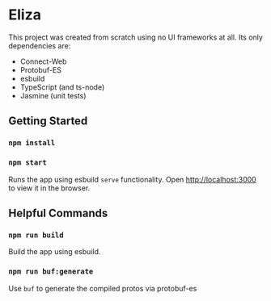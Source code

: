 # Eliza

This project was created from scratch using no UI frameworks at all.  Its only dependencies are:

- Connect-Web
- Protobuf-ES
- esbuild
- TypeScript (and ts-node)
- Jasmine (unit tests)

## Getting Started

### `npm install`
### `npm start`

Runs the app using esbuild `serve` functionality.
Open [http://localhost:3000](http://localhost:3000) to view it in the browser.

## Helpful Commands

### `npm run build`

Build the app using esbuild.

### `npm run buf:generate`

Use `buf` to generate the compiled protos via protobuf-es

